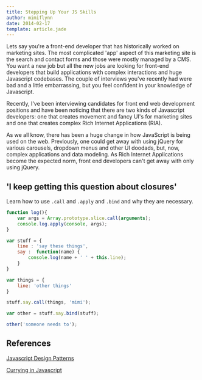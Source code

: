 ```yaml
---
title: Stepping Up Your JS Skills
author: mimiflynn
date: 2014-02-17
template: article.jade
---
```


Lets say you're a front-end developer that has historically worked on marketing sites. The most complicated 'app' aspect of this marketing site is the search and contact forms and those were mostly managed by a CMS. You want a new job but all the new jobs are looking for front-end developers that build applications with complex interactions and huge Javascript codebases. The couple of interviews you've recently had were bad and a little embarrassing, but you feel confident in your knowledge of Javascript.

Recently, I've been interviewing candidates for front end web development positions and have been noticing that there are two kinds of Javascript developers: one that creates movement and fancy UI's for marketing sites and one that creates complex Rich Internet Applications (RIA).

<span class="more"></span>

As we all know, there has been a huge change in how JavaScript is being used on the web. Previously, one could get away with using jQuery for various carousels, dropdown menus and other UI doodads, but, now, complex applications and data modeling. As Rich Internet Applications become the expected norm, front end developers can't get away with only using jQuery.

## 'I keep getting this question about closures'

Learn how to use `.call` and `.apply` and `.bind` and why they are necessary.

```javascript
function log(){
	var args = Array.prototype.slice.call(arguments);
	console.log.apply(console, args);
}
```

```javascript
var stuff = {
	line : 'say these things',
	say :  function(name) {
		console.log(name + ' ' + this.line);
	}
}

var things = {
	line: 'other things'
}

stuff.say.call(things, 'mimi');

var other = stuff.say.bind(stuff);

other('someone needs to');
```



## References

[Javascript Design Patterns](http://addyosmani.com/resources/essentialjsdesignpatterns/book/)

[Currying in Javascript](https://medium.com/p/ce6da2d324fe)

